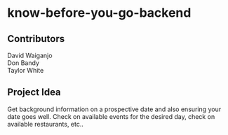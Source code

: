# know-before-you-go-backend

## Contributors

  David Waiganjo  
  Don Bandy  
  Taylor White

## Project Idea

  Get background information on a prospective date and also ensuring your date goes well. Check on available events for the desired day, check on available restaurants, etc..

